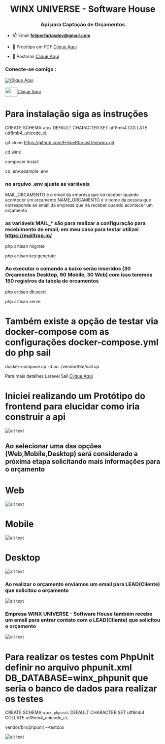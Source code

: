 <h1 align="center">WINX UNIVERSE - Software House</h1>
<h3 align="center">Api para Captação de Orçamentos</h3>

- 📫 Email **feliperfariasdev@gmail.com**

- 📄 Protótipo em PDF [Clique Aqui](https://github.com/FelipeRfariasDev/winx/blob/v1/storage/prototipo/winx.io.pdf)
- 📄 Postman [Clique Aqui](https://github.com/FelipeRfariasDev/winx/blob/v1/storage/postman/WINX%20UNIVERSE%20-%20Software%20House%20(Or%C3%A7amentos).postman_collection.json)
<h3 align="left">Conecte-se comigo :</h3>

<img align="center" src="https://static.licdn.com/sc/h/8s162nmbcnfkg7a0k8nq9wwqo">[Clique Aqui](https://www.linkedin.com/in/desenvolvedor/)

<img align="center" src="https://raw.githubusercontent.com/rahuldkjain/github-profile-readme-generator/master/src/images/icons/Social/youtube.svg" height="30" width="40">[Clique Aqui]()

# Para instalação siga as instruções

CREATE SCHEMA `winx` DEFAULT CHARACTER SET utf8mb4 COLLATE utf8mb4_unicode_ci;

git clone https://github.com/FelipeRfariasDev/winx.git

cd winx

composer install

cp .env.example .env

### no arquivo .env ajuste as variáveis

MAIL_ORCAMENTO é o email da empresa que irá receber quando acontecer um orçamento
NAME_ORCAMENTO é o nome da pessoa que corresponde ao email da empresa que irá receber quando acontecer um orçamento

### as variáveis MAIL_* são para realizar a configuração para recebimento de email, em meu caso para testar utilizei https://mailtrap.io/ 

php artisan migrate 

php artisan key:generate

### Ao executar o comando a baixo serão inseridos (30 Orçamentos Desktop, 90 Mobile, 30 Web) com isso teremos 150 registros da tabela de orcamentos
php artisan db:seed

php artisan serve

# Também existe a opção de testar via docker-compose com as configurações docker-compose.yml do php sail

docker-compose up -d ou ./vendor/bin/sail up

Para mais detalhes Laravel Sail [Clique Aqui](https://laravel.com/docs/10.x/sail)

# Iniciei realizando um Protótipo do frontend para elucidar como iria construir a api

![alt text](https://github.com/FelipeRfariasDev/winx/blob/v1/storage/prototipo/Cliente.png?raw=true)

## Ao selecionar uma das opções (Web,Mobile,Desktop) será considerado a próxima etapa solicitando mais informações para o orçamento
 
# Web
![alt text](https://github.com/FelipeRfariasDev/winx/blob/v1/storage/prototipo/Web.png?raw=true)
# Mobile
![alt text](https://github.com/FelipeRfariasDev/winx/blob/v1/storage/prototipo/Mobile.png?raw=true)
# Desktop
![alt text](https://github.com/FelipeRfariasDev/winx/blob/v1/storage/prototipo/Desktop.png?raw=true)

<h3 align="left">Ao realizar o orçamento enviamos um email para LEAD(Cliente) que solicitou o orçamento</h3>

![alt text](https://github.com/FelipeRfariasDev/winx/blob/v1/storage/img_email/EmailCliente.PNG?raw=true)

<h3 align="left">Empresa WINX UNIVERSE - Software House também recebe um email para entrar contato com o LEAD(Cliente) que solicitou o orçamento</h3>

![alt text](https://github.com/FelipeRfariasDev/winx/blob/v1/storage/img_email/EmailEmpresa.PNG?raw=true)

# Para realizar os testes com PhpUnit definir no arquivo phpunit.xml DB_DATABASE=winx_phpunit que seria o banco de dados para realizar os testes

CREATE SCHEMA `winx_phpunit` DEFAULT CHARACTER SET utf8mb4 COLLATE utf8mb4_unicode_ci;

vendor/bin/phpunit --testdox

![alt text](https://github.com/FelipeRfariasDev/winx/blob/main/storage/img_test/teste_phpunit.PNG?raw=true)
